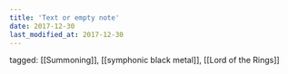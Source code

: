 ```yaml
---
title: 'Text or empty note'
date: 2017-12-30
last_modified_at: 2017-12-30
---
```

tagged: [[Summoning]], [[symphonic black metal]], [[Lord of the Rings]]
<iframe frameborder="0" height="1" id="ga_target" scrolling="no" style="background-color:transparent; overflow:hidden; position:absolute; top:0; left:0; z-index:9999;" width="1"></iframe>